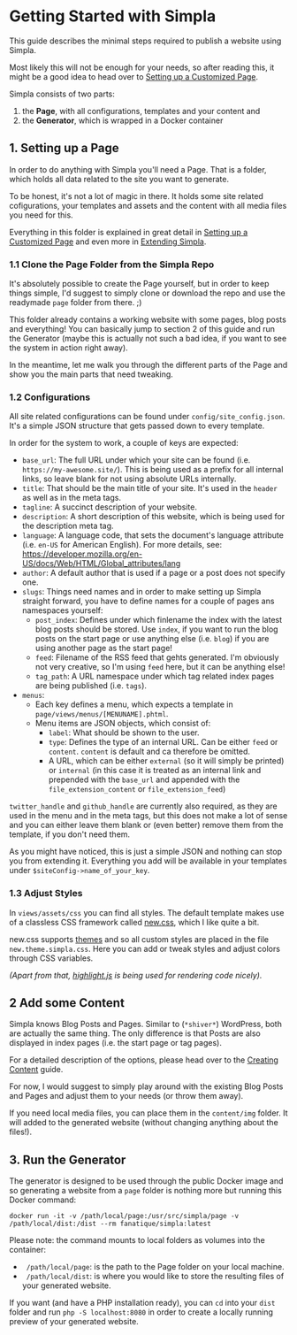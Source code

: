 # Getting Started with Simpla

This guide describes the minimal steps required to publish a website using
Simpla.

Most likely this will not be enough for your needs, so after reading
this, it might be a good idea to head over to [Setting up a Customized
Page](/documentation/02.setting-up-a-customized-page.md).

Simpla consists of two parts:

1. the **Page**, with all configurations, templates and your content
   and
2. the **Generator**, which is wrapped in a Docker container

## 1. Setting up a Page

In order to do anything with Simpla you'll need a Page. That is a
folder, which holds all data related to the site you want to generate.

To be honest, it's not a lot of magic in there. It holds some site
related cofigurations, your templates and assets and the content with
all media files you need for this.

Everything in this folder is explained in great detail in [Setting up a Customized
Page](/documentation/02.setting-up-a-customized-page.md) and even more
in [Extending Simpla](/documentation/04.extending-simpla.md).

### 1.1 Clone the Page Folder from the Simpla Repo

It's absolutely possible to create the Page yourself, but in order to
keep things simple, I'd suggest to simply clone or download the repo and
use the readymade `page` folder from there. ;)

This folder already contains a working website with some pages, blog posts
and everything! You can basically jump to section 2 of this guide
and run the Generator (maybe this is actually not such a bad idea, if you want to
see the system in action right away).

In the meantime, let me walk you through the different parts of the Page
and show you the main parts that need tweaking.

### 1.2 Configurations

All site related configurations can be found under
`config/site_config.json`. It's a simple JSON structure that gets passed
down to every template.

In order for the system to work, a couple of keys are expected:

- `base_url`: The full URL under which your site can be found (i.e.
  `https://my-awesome.site/`). This is being used as a prefix for all
internal links, so leave blank for not using absolute URLs internally.
- `title`: That should be the main title of your site. It's used in the
  `header` as well as in the meta tags.
- `tagline`: A succinct description of your website.
- `description`: A short description of this website, which is being
  used for the description meta tag.
- `language`: A language code, that sets the document's language
  attribute (i.e. `en-US` for American English). For more details, see: https://developer.mozilla.org/en-US/docs/Web/HTML/Global_attributes/lang
- `author`: A default author that is used if a page or a post does not
  specify one.
- `slugs`: Things need names and in order to make setting up Simpla
  straight forward, you have to define names for a couple of pages ans
namespaces yourself:
    - `post_index`: Defines under which finlename the index with the
      latest blog posts should be stored. Use `index`, if you want to
      run the blog posts on the start page or use anything else (i.e. `blog`)
      if you are using another page as the start page!
    - `feed`: Filename of the RSS feed that gehts generated. I'm
      obviously not very creative, so I'm using `feed` here, but it can
      be anything else!
    - `tag_path`: A URL namespace under which tag related index pages are being published (i.e. `tags`).
- `menus`:
    - Each key defines a menu, which expects a template in `page/views/menus/[MENUNAME].phtml`.
    - Menu items are JSON objects, which consist of:
      - `label`: What should be shown to the user.
      - `type`: Defines the type of an internal URL. Can be either
        `feed` or `content`. `content` is default and ca therefore be
        omitted.
      - A URL, which can be either `external` (so it will simply be
        printed) or `internal` (in this case it is treated as an
internal link and prepended with the `base_url` and appended with the `file_extension_content` or `file_extension_feed`) 

`twitter_handle` and `github_handle` are currently also required, as
they are used in the menu and in the meta tags, but this does not make
a lot of sense and you can either leave them blank or (even better)
remove them from the template, if you don't need them.


As you might have noticed, this is just a simple JSON and nothing
can stop you from extending it. Everything you add will be
available in your templates under `$siteConfig->name_of_your_key`.


### 1.3 Adjust Styles

In `views/assets/css` you can find all styles. The default template
makes use of a classless CSS framework called [new.css](https://newcss.net/), which I like quite a bit.

new.css supports [themes](https://newcss.net/themes/) and so all custom styles are placed in the file `new.theme.simpla.css`.
Here you can add or tweak styles and adjust colors through CSS variables.

*(Apart from that, [highlight.js](https://highlightjs.org/) is being used
for rendering code nicely).*

## 2 Add some Content

Simpla knows Blog Posts and Pages. Similar to (`*shiver*`) WordPress,
both are actually the same thing. The only difference is that Posts are
also displayed in index pages (i.e. the start page or tag pages).

For a detailed description of the options, please head over to the
[Creating Content](/documentation/03.creating-content.md) guide.

For now, I would suggest to simply play around with the existing Blog
Posts and Pages and adjust them to your needs (or throw them away).

If you need local media files, you can place them in the `content/img`
folder. It will added to the generated website (without changing
anything about the files!).


## 3. Run the Generator

The generator is designed to be used through the public Docker image and
so generating a website from a `page` folder is nothing more but running
this Docker command:

```SHELL
docker run -it -v /path/local/page:/usr/src/simpla/page -v /path/local/dist:/dist --rm fanatique/simpla:latest
```

Please note: the command mounts to local folders as volumes into the
container:

- ` /path/local/page`: is the path to the Page folder on your local machine.
- ` /path/local/dist`: is where you would like to store the resulting
  files of your generated website.

If you want (and have a PHP installation ready), you can `cd` into your
`dist` folder and run `php -S localhost:8080` in order to create a
locally running preview of your generated website.

